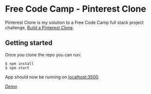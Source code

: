 # Free Code Camp - Pinterest Clone
Pinterest Clone is my solution to a Free Code Camp full stack project challenge, [Build a Pinterest Clone](https://www.freecodecamp.org/challenges/build-a-pinterest-clone).

## Getting started

Once you clone the repo you can run:

```
$ npm install
$ npm start
```

App should now be running on [localhost:3500](http://localhost:5000/).


*[Demo](https://kyawzintun.github.io/pinterest-clone)*